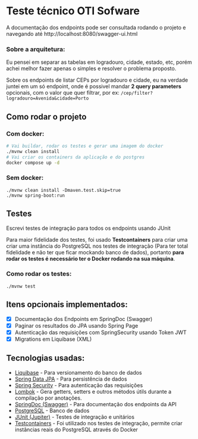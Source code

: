 # Teste técnico OTI Sofware

A documentação dos endpoints pode ser consultada rodando o projeto e navegando até http://localhost:8080/swagger-ui.html

### Sobre a arquitetura:

Eu pensei em separar as tabelas em logradouro, cidade, estado, etc, porém achei melhor fazer apenas o simples e resolver
o problema proposto.

Sobre os endpoints de listar CEPs por logradouro e cidade, eu na verdade juntei em um só endpoint, onde é
possivel mandar **2 query parameters** opcionais, com o valor que quer filtrar, por ex:
`/cep/filter?logradouro=Avenida&cidade=Porto`

## Como rodar o projeto

### Com docker:

```sh
# Vai buildar, rodar os testes e gerar uma imagem do docker
./mvnw clean install
# Vai criar os containers da aplicação e do postgres
docker compose up -d
```

### Sem docker:

```shell
./mvnw clean install -Dmaven.test.skip=true
./mvnw spring-boot:run
```

## Testes

Escrevi testes de integração para todos os endpoints usando JUnit

Para maior fidelidade dos testes, foi usado **Testcontainers** para criar uma criar uma instância do PostgreSQL nos
testes de integração (Para ter total fidelidade e não ter que ficar mockando banco de dados),
portanto **para rodar os testes é necessário ter o Docker rodando na sua máquina**.

### Como rodar os testes:

```shell
./mvnw test
```

## Itens opcionais implementados:

- [x] Documentação dos Endpoints em SpringDoc (Swagger)
- [x] Paginar os resultados do JPA usando Spring Page
- [x] Autenticação das requisições com SpringSecurity usando Token JWT
- [x] Migrations em Liquibase (XML)

## Tecnologias usadas:

- [Liquibase](https://github.com/liquibase/liquibase) - Para versionamento do banco de dados
- [Spring Data JPA](https://github.com/spring-projects/spring-data-jpa) - Para persistência de dados
- [Spring Security](https://github.com/spring-projects/spring-security) - Para autenticação das requisições
- [Lombok](https://github.com/projectlombok/lombok) - Gera getters, setters e outros métodos útils durante a compilação
  por anotações.
- [SpringDoc (Swagger)](https://github.com/springdoc/springdoc-openapi) - Para documentação dos endpoints da API
- [PostgreSQL](https://github.com/pgjdbc/pgjdbc) - Banco de dados
- [JUnit (Jupiter)](https://github.com/junit-team/junit5) - Testes de integração e unitários
- [Testcontainers](https://github.com/testcontainers/testcontainers-java) - Foi utilizado nos testes de integração,
  permite criar instâncias reais do PostgreSQL através do
  Docker